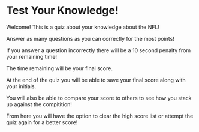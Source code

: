 # Test Your Knowledge!

Welcome! This is a quiz about your knowledge about the NFL! 

Answer as many questions as you can correctly for the most points! 

If you answer a question incorrectly there will be a 10 second penalty from your remaining time! 

The time remaining will be your final score. 

At the end of the quiz you will be able to save your final score along with your initials. 

You will also be able to compare your score to others to see how you stack up against the compitition! 

From here you will have the option to clear the high score list or attempt the quiz again for a better score! 
